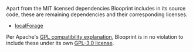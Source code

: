Apart from the MIT licensed dependencies Blooprint includes in its source code, these are remaining dependencies and their corresponding licenses.

- [localForage](https://github.com/localForage/localForage/blob/master/LICENSE)

Per Apache's [GPL compatibility explanation](https://www.apache.org/licenses/GPL-compatibility.html), Blooprint is in no violation to include these under its own [GPL-3.0 license](https://github.com/blooprint/blooprint-api/blob/master/LICENSE).
